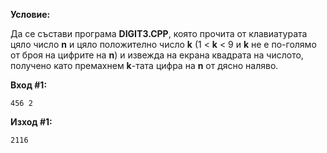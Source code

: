 **Условие:**

Да се състави програма **DIGIT3.CPP**, която прочита от клавиатурата цяло число **n** и цяло положително число **k** (1 < **k** < 9 и **k** не е по-голямо от броя на цифрите на **n**) и извежда на екрана квадрата на числото, получено като премахнем **k**-тата цифра на **n** от дясно наляво.

**Вход #1:**

	456 2

**Изход #1:**

	2116